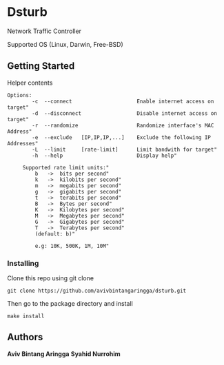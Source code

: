 # Dsturb
Network Traffic Controller

Supported OS (Linux, Darwin, Free-BSD)
## Getting Started
Helper contents
    
	Options:
            -c  --connect                     Enable internet access on target"
            -d  --disconnect                  Disable internet access on target"
            -r  --randomize                   Randomize interface's MAC Address"
            -e  --exclude   [IP,IP,IP,...]    Exclude the following IP Addresses"
            -L  --limit     [rate-limit]      Limit bandwith for target"
            -h  --help                        Display help"
    
         Supported rate limit units:"
             b   ->  bits per second"
             k   ->  kilobits per second"
             m   ->  megabits per second"
             g   ->  gigabits per second"
             t   ->  terabits per second"
             B   ->  Bytes per second"
             K   ->  Kilobytes per second"
             M   ->  Megabytes per second"
             G   ->  Gigabytes per second"
             T   ->  Terabytes per second"
             (default: b)"
    
             e.g: 10K, 500K, 1M, 10M"
### Installing
Clone this repo using git clone
```
git clone https://github.com/avivbintangaringga/dsturb.git
```
Then go to the package directory and install
```
make install
```
## Authors
**Aviv Bintang Aringga**
**Syahid Nurrohim**

